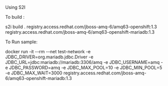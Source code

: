 Using S2I 

To build :

s2i build . registry.access.redhat.com/jboss-amq-6/amq63-openshift:1.3 registry.access.redhat.com/jboss-amq-6/amq63-openshift-mariadb:1.3


To Run sample:

docker run -it --rm --net test-network -e JDBC_DRIVER=org.mariadb.jdbc.Driver -e JDBC_URL=jdbc:mariadb://mariadb:3306/amq -e JDBC_USERNAME=amq -e JDBC_PASSWORD=amq -e JDBC_MAX_POOL=10 -e JDBC_MIN_POOL=5 -e JDBC_MAX_WAIT=3000  registry.access.redhat.com/jboss-amq-6/amq63-openshift-mariadb:1.3